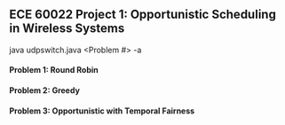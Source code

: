 ## ECE 60022 Project 1: Opportunistic Scheduling in Wireless Systems

java udpswitch.java \<Problem #> -a

#### Problem 1: Round Robin

#### Problem 2: Greedy

#### Problem 3: Opportunistic with Temporal Fairness
